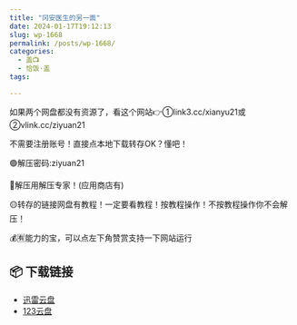 ```yaml
---
title: "冈安医生的另一面"
date: 2024-01-17T19:12:13
slug: wp-1668
permalink: /posts/wp-1668/
categories:
  - 盖📺
  - 恰饭·盖
tags:

---
```


如果两个网盘都没有资源了，看这个网站👉①link3.cc/xianyu21或②vlink.cc/ziyuan21

不需要注册账号！直接点本地下载转存OK？懂吧！

🟢解压密码:ziyuan21

🔵解压用解压专家！(应用商店有)

🟡转存的链接网盘有教程！一定要看教程！按教程操作！不按教程操作你不会解压！

💰🈶能力的宝，可以点左下角赞赏支持一下网站运行

## 📦 下载链接
- [迅雷云盘](https://blziyuan21.com/pay-download/1668?key=263c00e561&down_id=0)
- [123云盘](https://blziyuan21.com/pay-download/1668?key=263c00e561&down_id=1)

